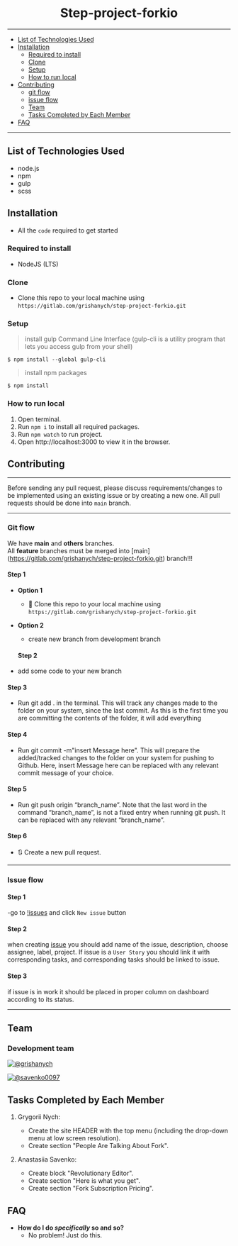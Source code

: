 <h1 align="center">Step-project-forkio</h1>


---
- [List of Technologies Used](#List-of-Technologies-Used)
- [Installation](#installation)
  - [Required to install](#Required-to-install)
  - [Clone](#Clone)
  - [Setup](#Setup)
  - [How to run local](#How-to-run-local)
- [Contributing](#contributing)
  - [git flow](#git-flow)
  - [issue flow](#git-flow)
  - [Team](#team)
  - [Tasks Completed by Each Member](#Tasks-Completed-by-Each-Member)
- [FAQ](#faq)

---

## List of Technologies Used

- node.js
- npm
- gulp
- scss

## Installation

- All the `code` required to get started

### Required to install

- NodeJS (LTS)

### Clone

- Clone this repo to your local machine using `https://gitlab.com/grishanych/step-project-forkio.git`

### Setup

> install gulp Command Line Interface (gulp-cli is a utility program that lets you access gulp from your shell)
```shell
$ npm install --global gulp-cli
```

> install npm packages
```shell
$ npm install
```

### How to run local

1. Open terminal.
2. Run `npm i` to install all required packages.
4. Run `npm watch` to run project.
5. Open http://localhost:3000 to view it in the browser.

## Contributing

---

Before sending any pull request, please discuss requirements/changes to be implemented using an existing issue or by creating a new one. All pull requests should be done into `main` branch.


---

### Git flow

We have **main** and **others** branches.  
All **feature** branches must be merged into [main] (https://gitlab.com/grishanych/step-project-forkio.git) branch!!!


#### Step 1

- **Option 1**

  - 👯 Clone this repo to your local machine using `https://gitlab.com/grishanych/step-project-forkio.git`

- **Option 2**

  - create new branch from development branch

  #### Step 2

- add some code to your new branch

#### Step 3

- Run git add . in the terminal. This will track any changes made to the folder on your system, since the last commit. As this is the first time you are committing the contents of the folder, it will add everything

#### Step 4

- Run git commit -m"insert Message here". This will prepare the added/tracked changes to the folder on your system for pushing to Github. Here, insert Message here can be replaced with any relevant commit message of your choice.

#### Step 5

- Run git push origin “branch_name”. Note that the last word in the command “branch_name”, is not a fixed entry when running git push. It can be replaced with any relevant “branch_name”.

#### Step 6

- 🔃 Create a new pull request.



---

### Issue flow

#### Step 1

-go to [!issues](https://gitlab.com/grishanych/step-project-forkio/-/issues) and click `New issue` button

#### Step 2

when creating [issue](https://gitlab.com/grishanych/step-project-forkio/-/issues/new) you should add name of the issue, description, choose assignee, label, project. If issue is a `User Story` you should link it with corresponding tasks, and corresponding tasks should be linked to issue.

#### Step 3

if issue is in work it should be placed in proper column on dashboard according to its status.

---

## Team

### Development team
[![@grishanych](https://gitlab.com/uploads/-/system/user/avatar/13362400/avatar.png?width=400)](https://gitlab.com/grishanych)

[![@savenko0097](https://gitlab.com/savenko0097)](https://gitlab.com/savenko0097)

## Tasks Completed by Each Member

1. Grygorii Nych:
   - Create the site HEADER with the top menu (including the drop-down menu at low screen resolution).
   - Create section "People Are Talking About Fork".

2. Anastasiia Savenko:
   - Create block "Revolutionary Editor".
   - Create section "Here is what you get".
   - Create section "Fork Subscription Pricing".


## FAQ

- **How do I do _specifically_ so and so?**
  - No problem! Just do this.